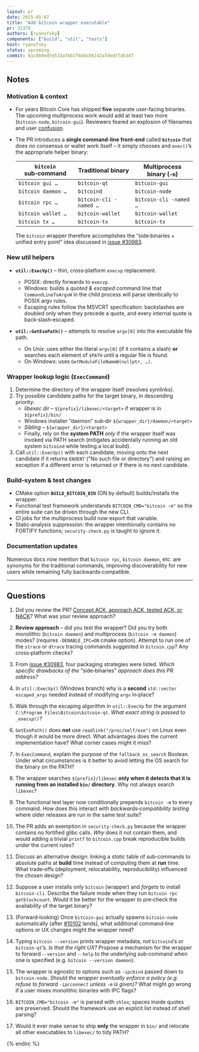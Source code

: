 ```yaml
---
layout: pr
date: 2025-05-07
title: "Add bitcoin wrapper executable"
pr: 31375
authors: [ryanofsky]
components: ["build", "util", "tests"]
host: ryanofsky
status: upcoming
commit: 81c0b9edfe533afbb2f4dda56142afdedffdb347
---
```


## Notes

### Motivation & context
* For years Bitcoin Core has shipped **five** separate user‑facing binaries.
  The upcoming *multiprocess* work would add at least two more (`bitcoin‑node`,
  `bitcoin‑gui`). Reviewers feared an explosion of filenames
  and user [confusion](https://github.com/bitcoin/bitcoin/issues/31827).
* The PR introduces a **single command‑line front‑end** called **`bitcoin`**
  that does *no* consensus or wallet work itself – it simply chooses and
  `exec()`’s the appropriate helper binary:

  | `bitcoin` sub‑command       | Traditional binary         | Multiprocess binary (`-m`) |
  | --------------------------- | -------------------------- | --------------------------- |
  | `bitcoin gui …`            | `bitcoin‑qt`               | `bitcoin‑gui`               |
  | `bitcoin daemon …`         | `bitcoind`                 | `bitcoin‑node`              |
  | `bitcoin rpc …`            | `bitcoin‑cli -named …`     | `bitcoin‑cli -named …`      |
  | `bitcoin wallet …`         | `bitcoin‑wallet`           | `bitcoin-wallet`            |
  | `bitcoin tx …`             | `bitcoin‑tx`               | `bitcoin-tx`                |

  The `bitcoin` wrapper therefore accomplishes the “side‑binaries + unified entry point”
  idea discussed in [issue #30983](https://github.com/bitcoin/bitcoin/issues/30983).

### New util helpers
* **`util::ExecVp()`** – thin, cross‑platform `execvp` replacement.
  * POSIX: directly forwards to `execvp`.
  * Windows: builds a *quoted & escaped* command line that
    `CommandLineToArgvW` in the child process will parse identically to POSIX
    argv rules.
  * Escaping rules follow the MSVCRT specification: backslashes are doubled only
    when they precede a quote, and every internal quote is back‑slash‑escaped.

* **`util::GetExePath()`** – attempts to resolve `argv[0]` into the executable
  file path.
  * On *Unix*: uses either the literal `argv[0]` (if it contains a slash) **or**
    searches each element of `$PATH` until a regular file is found.
  * On Windows: uses `GetModuleFileNameW(nullptr, …)`.

### Wrapper lookup logic (`ExecCommand`)
1. Determine the directory of the wrapper itself (resolves symlinks).
2. Try possible candidate paths for the target binary, in descending priority:
   * *libexec dir* – `${prefix}/libexec/<target>` if wrapper is in `${prefix}/bin/`
   * Windows installer “daemon” sub‑dir `${wrapper_dir}/daemon/<target>`
   * *Sibling* – `${wrapper_dir}/<target>`
   * Finally, rely on the **system PATH** *only* if the wrapper itself was
     invoked via PATH search (mitigates accidentally running an old system
     `bitcoind` while testing a local build).
3. Call `util::ExecVp()` with each candidate, moving onto the next candidate
   if it returns `ENOENT` ("No such file or directory") and raising an exception
   if a different error is returned or if there is no next candidate.

### Build‑system & test changes
* CMake option **`BUILD_BITCOIN_BIN`** (ON by default) builds/installs the
  wrapper.
* Functional test framework understands `BITCOIN_CMD="bitcoin -m"` so the
  entire suite can be driven through the new CLI.
* CI jobs for the multiprocess build now export that variable.
* Static‑analysis suppression: the wrapper intentionally contains *no* FORTIFY
  functions; `security-check.py` is taught to ignore it.

### Documentation updates
Numerous docs now mention that `bitcoin rpc`, `bitcoin daemon`, etc. are
synonyms for the traditional commands, improving discoverability for new
users while remaining fully backwards‑compatible.

---

## Questions

1. Did you review the PR? [Concept ACK, approach ACK, tested ACK, or NACK](https://github.com/bitcoin/bitcoin/blob/master/CONTRIBUTING.md#peer-review)? What was your review approach?

1. **Review approach** – did you test the wrapper?  Did you try both
   monolithic (`bitcoin daemon`) and multiprocess (`bitcoin -m daemon`)
   modes? (requires `-DENABLE_IPC=ON` cmake option). Attempt to
   run one of the `strace` or `dtrace` tracing commands suggested in `bitcoin.cpp`?
   Any cross‑platform checks?

1. From [issue #30983](https://github.com/bitcoin/bitcoin/issues/30983), four
   packaging strategies were listed.
   *Which specific drawbacks of the* “side‑binaries” *approach does this PR
   address?*

1. In `util::ExecVp()` (Windows branch) why is a **second** `std::vector`
   `escaped_args` needed instead of modifying `argv` in‑place?

1. Walk through the escaping algorithm in `util::ExecVp` for the argument
   `C:\Program Files\Bitcoin\bitcoin-qt`.
   *What exact string is passed to `_execvp()`?*

1. `GetExePath()` does **not** use `readlink("/proc/self/exe")` on Linux even
   though it would be more direct.  What advantages does the current
   implementation have?  What corner cases might it miss?

1. In `ExecCommand`, explain the purpose of the `fallback_os_search` Boolean.
   Under what circumstances is it better to avoid letting the OS search for
   the binary on the PATH?

1. The wrapper searches `${prefix}/libexec` **only when it detects that it is
   running from an installed `bin/` directory**.  Why not always search
   `libexec`?

1. The functional test layer now conditionally prepends `bitcoin -m` to every
   command.  How does this interact with *backwards‑compatibility testing*
   where older releases are run in the same test suite?

1. The PR adds an exemption in `security-check.py` because the wrapper contains no
   fortified glibc calls.
   *Why* does it not contain them, and would adding a trivial `printf` to
   `bitcoin.cpp` break reproducible builds under the current rules?

1. Discuss an alternative design: linking a *static* table of sub‑commands to
   absolute paths at **build** time instead of computing them at **run**
   time.  What trade‑offs (deployment, relocatability, reproducibility)
   influenced the chosen design?

1. Suppose a user installs only `bitcoin` (wrapper) and *forgets* to install
   `bitcoin-cli`.  Describe the failure mode when they run `bitcoin rpc
   getblockcount`.  Would it be better for the wrapper to pre‑check the
   availability of the target binary?

1. (Forward‑looking) Once `bitcoin-gui` actually spawns `bitcoin-node`
   automatically (after [#10102](http://github.com/bitcoin/bitcoin/pull/10102)
   lands), what additional command‑line options or UX changes might the wrapper
   need?

1. Typing `bitcoin --version` prints wrapper metadata, *not* `bitcoind`’s or `bitcoin‑qt`’s.
   *Is that the right UX?*
   Propose a mechanism for the wrapper to forward `--version` and `--help` to the underlying sub‑command when one is specified (e.g. `bitcoin --version daemon`).

1. The wrapper is agnostic to options such as `-ipcbind` passed down to `bitcoin‑node`.
   *Should the wrapper eventually enforce a policy (e.g. refuse to forward `-ipcconnect` unless `-m` is given)?*
   What might go wrong if a user mixes monolithic binaries with IPC flags?

1. `BITCOIN_CMD="bitcoin -m"` is parsed with `shlex`; spaces inside quotes are preserved.
   Should the framework use an explicit list instead of shell parsing?

1. Would it ever make sense to ship **only** the wrapper in `bin/` and relocate
   all other executables to `libexec/` to tidy PATH?

<!-- TODO: After a meeting, uncomment and add meeting log between the irc tags
## Meeting Log

### Meeting 1

{% irc %}
-->
<!-- TODO: For additional meetings, add the logs to the same irc block. This ensures line numbers keep increasing, avoiding hyperlink conflicts for identical line numbers across meetings.

### Meeting 2

-->
{% endirc %}
